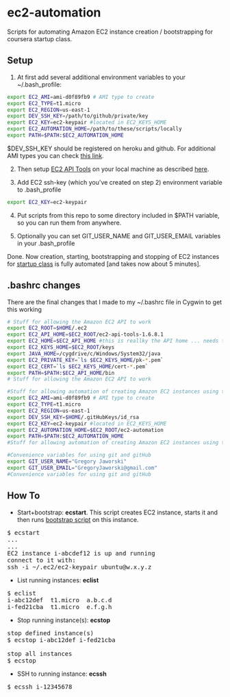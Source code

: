ec2-automation
==============

Scripts for automating Amazon EC2 instance creation / bootstrapping for coursera startup class.

Setup
-----

1. At first add several additional environment variables to your ~/.bash_profile:
```sh
export EC2_AMI=ami-d0f89fb9 # AMI type to create
export EC2_TYPE=t1.micro
export EC2_REGION=us-east-1
export DEV_SSH_KEY=/path/to/github/private/key
export EC2_KEY=ec2-keypair #located in EC2_KEYS_HOME
export EC2_AUTOMATION_HOME=/path/to/these/scripts/locally
export PATH=$PATH:$EC2_AUTOMATION_HOME
```

$DEV_SSH_KEY should be registered on heroku and github.
For additional AMI types you can check [this link](http://cloud-images.ubuntu.com/releases/precise/release-20130411.1/).

2. Then setup [EC2 API Tools](http://aws.amazon.com/developertools/351) on your local machine as described 
[here](http://www.robertsosinski.com/2008/01/26/starting-amazon-ec2-with-mac-os-x/).

3. Add EC2 ssh-key (which you've created on step 2) environment variable to .bash_profile
```sh
export EC2_KEY=ec2-keypair
```

4. Put scripts from this repo to some directory included in $PATH variable, so you can run them from anywhere.

5. Optionally you can set GIT_USER_NAME and GIT_USER_EMAIL variables in your .bash_profile

Done. Now creation, starting, bootstrapping and stopping of EC2 instances for [startup class](https://class.coursera.org/startup-001/)
is fully automated [and takes now about 5 minutes].


.bashrc changes 
---------------
There are the final changes that I made to my ~/.bashrc file in Cygwin to get this working
```sh
# Stuff for allowing the Amazon EC2 API to work
export EC2_ROOT=$HOME/.ec2
export EC2_API_HOME=$EC2_ROOT/ec2-api-tools-1.6.8.1
export EC2_HOME=$EC2_API_HOME #this is reallky the API home ... needs to be defined as this for the API to function properly
export EC2_KEYS_HOME=$EC2_ROOT/keys
export JAVA_HOME=/cygdrive/c/Windows/System32/java
export EC2_PRIVATE_KEY=`ls $EC2_KEYS_HOME/pk-*.pem`
export EC2_CERT=`ls $EC2_KEYS_HOME/cert-*.pem`
export PATH=$PATH:$EC2_API_HOME/bin
# Stuff for allowing the Amazon EC2 API to work

#Stuff for allowing automation of creating Amazon EC2 instances using the EC2 API
export EC2_AMI=ami-d0f89fb9 # AMI type to create
export EC2_TYPE=t1.micro
export EC2_REGION=us-east-1
export DEV_SSH_KEY=$HOME/.gitHubKeys/id_rsa
export EC2_KEY=ec2-keypair #located in EC2_KEYS_HOME
export EC2_AUTOMATION_HOME=$EC2_ROOT/ec2-automation
export PATH=$PATH:$EC2_AUTOMATION_HOME
#Stuff for allowing automation of creating Amazon EC2 instances using the EC2 API

#Convenience variables for using git and gitHub
export GIT_USER_NAME="Gregory Jaworski"
export GIT_USER_EMAIL="GregoryJaworski@gmail.com"
#Convenience variables for using git and gitHub
```


How To
------
* Start+bootstrap: **ecstart**.
This script creates EC2 instance, starts it and then runs [bootstrap script](https://github.com/mvkvl/startup/blob/master/bootstrap.sh)
 on this instance.

<pre>
$ ecstart
...
...
EC2 instance i-abcdef12 is up and running
connect to it with:
ssh -i ~/.ec2/ec2-keypair ubuntu@w.x.y.z
</pre>

* List running instances: **eclist**

<pre>
$ eclist
i-abc12def  t1.micro  a.b.c.d
i-fed21cba  t1.micro  e.f.g.h
</pre>

* Stop running instance(s): **ecstop**

<pre>
stop defined instance(s)
$ ecstop i-abc12def i-fed21cba

stop all instances
$ ecstop
</pre>

* SSH to running instance: **ecssh**

<pre>
$ ecssh i-12345678
</pre>
